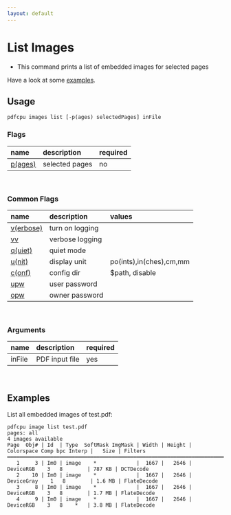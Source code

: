 ```yaml
---
layout: default
---
```


# List Images

* This command prints a list of embedded images for selected pages

Have a look at some [examples](#examples).

## Usage

```
pdfcpu images list [-p(ages) selectedPages] inFile
```

### Flags

| name                             | description     | required
|:---------------------------------|:----------------|---------
| [p(ages)](../getting_started/page_selection) | selected pages | no

<br>

### Common Flags

| name                                            | description     | values
|:------------------------------------------------|:----------------|:-------
| [v(erbose)](../getting_started/common_flags.md) | turn on logging |
| [vv](../getting_started/common_flags.md)        | verbose logging |
| [q(uiet)](../getting_started/common_flags.md)   | quiet mode      |
| [u(nit)](../getting_started/common_flags.md)    | display unit    | po(ints),in(ches),cm,mm
| [c(onf)](../getting_started/common_flags.md)       | config dir      | $path, disable
| [upw](../getting_started/common_flags.md)          | user password   |
| [opw](../getting_started/common_flags.md)          | owner password  |

<br>

### Arguments

| name         | description         | required
|:-------------|:--------------------|:--------
| inFile       | PDF input file      | yes

<br>

## Examples

 List all embedded images of test.pdf:

 ```
pdfcpu image list test.pdf
pages: all
4 images available
Page  Obj# | Id  | Type  SoftMask ImgMask | Width | Height | Colorspace Comp bpc Interp |   Size | Filters
━━━━━━━━━━━━━━━━━━━━━━━━━━━━━━━━━━━━━━━━━━━━━━━━━━━━━━━━━━━━━━━━━━━━━━━━━━━━━━━━━━━━━━━━━━━━━━━━━━━━━━━━━━━━━━
    1     3 | Im0 | image    *             |  1667 |   2646 |  DeviceRGB    3   8        | 787 KB | DCTDecode
    2    10 | Im0 | image    *             |  1667 |   2646 | DeviceGray    1   8        | 1.6 MB | FlateDecode
    3     8 | Im0 | image    *             |  1667 |   2646 |  DeviceRGB    3   8        | 1.7 MB | FlateDecode
    4     9 | Im0 | image    *             |  1667 |   2646 |  DeviceRGB    3   8    *   | 3.8 MB | FlateDecode
```